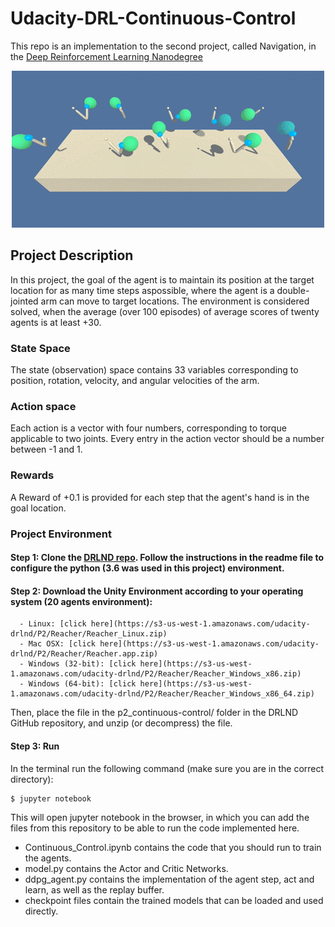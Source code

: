 # Udacity-DRL-Continuous-Control
This repo is an implementation to the second project, called Navigation, in the [Deep Reinforcement Learning Nanodegree](https://www.udacity.com/course/deep-reinforcement-learning-nanodegree--nd893)
<p align="center"><img src=reacher.gif></p>

## Project Description 
In this project, the goal of the agent is to maintain its position at the target location for as many time steps aspossible, where the agent is a double-jointed arm can move to target locations. The environment is considered solved, when the average (over 100 episodes) of average scores of twenty agents is at least +30.

### State Space
The state (observation) space contains 33 variables corresponding to position, rotation, velocity, and angular velocities of the arm.

### Action space
Each action is a vector with four numbers, corresponding to torque applicable to two joints. Every entry in the action vector should be a number between -1 and 1.

### Rewards
A Reward of +0.1 is provided for each step that the agent's hand is in the goal location.

### Project Environment
#### Step 1: Clone the [DRLND repo](https://github.com/udacity/deep-reinforcement-learning). Follow the instructions in the readme file to configure the python (3.6 was used in this project) environment.
#### Step 2: Download the Unity Environment according to your operating system (20 agents environment):
      - Linux: [click here](https://s3-us-west-1.amazonaws.com/udacity-drlnd/P2/Reacher/Reacher_Linux.zip)
      - Mac OSX: [click here](https://s3-us-west-1.amazonaws.com/udacity-drlnd/P2/Reacher/Reacher.app.zip)
      - Windows (32-bit): [click here](https://s3-us-west-1.amazonaws.com/udacity-drlnd/P2/Reacher/Reacher_Windows_x86.zip)
      - Windows (64-bit): [click here](https://s3-us-west-1.amazonaws.com/udacity-drlnd/P2/Reacher/Reacher_Windows_x86_64.zip)
Then, place the file in the p2_continuous-control/ folder in the DRLND GitHub repository, and unzip (or decompress) the file.

#### Step 3: Run
In the terminal run the following command (make sure you are in the correct directory):
```shell
$ jupyter notebook
```
This will open jupyter notebook in the browser, in which you can add the files from this repository to be able to run the code implemented here. 
- Continuous_Control.ipynb contains the code that you should run to train the agents.
- model.py contains the Actor and Critic Networks.
- ddpg_agent.py contains the implementation of the agent step, act and learn, as well as the replay buffer.
- checkpoint files contain the trained models that can be loaded and used directly.
